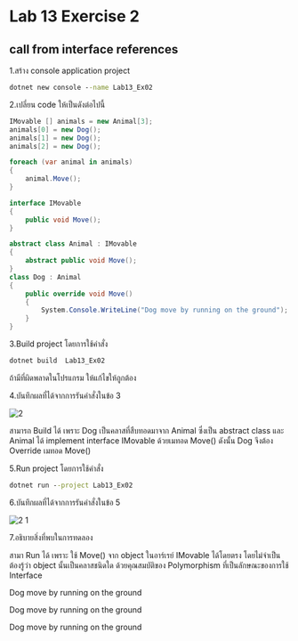 # Lab 13 Exercise 2

## call from interface references

1.สร้าง console application project

```cmd
dotnet new console --name Lab13_Ex02
```

2.เปลี่ยน code ให้เป็นดังต่อไปนี้

```cs
IMovable [] animals = new Animal[3];
animals[0] = new Dog();
animals[1] = new Dog();
animals[2] = new Dog();

foreach (var animal in animals)
{
    animal.Move();
}

interface IMovable
{
    public void Move();
}

abstract class Animal : IMovable
{
    abstract public void Move();
}
class Dog : Animal
{
    public override void Move()
    {
        System.Console.WriteLine("Dog move by running on the ground");
    }
}

```

3.Build project โดยการใช้คำสั่ง

```cmd
dotnet build  Lab13_Ex02
```

ถ้ามีที่ผิดพลาดในโปรแกรม ให้แก้ไขให้ถูกต้อง

4.บันทึกผลที่ได้จากการรันคำสั่งในข้อ 3

![2](https://github.com/Siriratda/03376836-OOP-2566-Lab-13/assets/144195995/4a8d26dd-5b6c-4585-8c93-ec628f628157)

สามารถ Build ได้ เพราะ Dog เป็นคลาสที่สืบทอดมาจาก Animal ซึ่งเป็น abstract class และ Animal ได้ implement interface IMovable ด้วยเมทอด Move() ดังนั้น Dog จึงต้อง Override เมทอด Move()

5.Run project โดยการใช้คำสั่ง

```cmd
dotnet run --project Lab13_Ex02
```

6.บันทึกผลที่ได้จากการรันคำสั่งในข้อ 5

![2 1](https://github.com/Siriratda/03376836-OOP-2566-Lab-13/assets/144195995/9004b23d-f256-4395-beea-28383c1d555f)

7.อธิบายสิ่งที่พบในการทดลอง

สามา Run ได้ เพราะ ใช้ Move() จาก object ในอาร์เรย์ IMovable ได้โดยตรง โดยไม่จำเป็นต้องรู้ว่า object นั้นเป็นคลาสชนิดใด ด้วยคุณสมบัติของ Polymorphism ที่เป็นลักษณะของการใช้ Interface


Dog move by running on the ground

Dog move by running on the ground

Dog move by running on the ground

